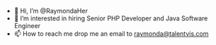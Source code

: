 - 👋 Hi, I’m @RaymondaHer
- 👀 I’m interested in hiring Senior PHP Developer and Java Software Engineer
- 📫 How to reach me drop me an email to raymonda@talentvis.com

<!---
RaymondaHer/RaymondaHer is a ✨ special ✨ repository because its `README.md` (this file) appears on your GitHub profile.
You can click the Preview link to take a look at your changes.
--->
